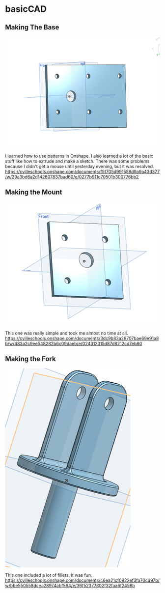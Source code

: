 # basicCAD
## Making The Base

![TheBase](images/TheBase.png)

I learned how to use patterns in Onshape. I also learned a lot of the basic stuff like how to extrude and make a sketch. There was some problems because I didn't get a mouse until yesterday evening, but it was resolved. 
https://cvilleschools.onshape.com/documents/f5f705d991558d9a9a43d377/w/29a3bd6a2d142607837bad60/e/0277b911e70501b300776bb2

## Making the Mount

![TheMount](images/TheMount.png)

This one was really simple and took me almost no time at all.
https://cvilleschools.onshape.com/documents/3dc9b83a28707bae69e91a8b/w/483a2c9ee548282b6c09daeb/e/024312315d87d8212cd7eb80

## Making the Fork

![TheFork](images/TheFork.png)

This one included a lot of fillets. It was fun. 
https://cvilleschools.onshape.com/documents/c6ea21cf0922ef3fa70cd97b/w/bbe550558dcea28974abf564/e/36f52377802f32faa6f2458b
